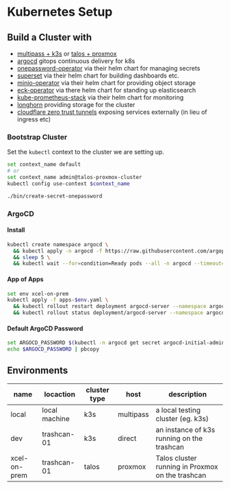 # Kubernetes Setup

## Build a Cluster with

- [multipass + k3s](./docs/cluster/multipass-k3s.md) or [talos + proxmox](./docs/cluster/proxmox-talos.md)
- [argocd](https://argo-cd.readthedocs.io/en/stable/) gitops continuous delivery for k8s
- [onepassword-operator](https://developer.1password.com/docs/k8s/k8s-operator/) via their helm chart for managing secrets
- [superset](https://superset.apache.org/) via their helm chart for building dashboards etc.
- [minio-operator](https://min.io/docs/minio/kubernetes/upstream/operations/installation.html) via their helm chart for providing object storage
- [eck-operator](https://www.elastic.co/guide/en/cloud-on-k8s/current/k8s-overview.html) via there helm chart for standing up elasticsearch
- [kube-prometheus-stack](https://github.com/prometheus-community/helm-charts/tree/main/charts/kube-prometheus-stack/) via their helm chart for monitoring
- [longhorn](https://longhorn.io/) providing storage for the cluster
- [cloudflare zero trust tunnels](https://www.cloudflare.com/products/tunnel/) exposing services externally (in lieu of ingress etc)

### Bootstrap Cluster

Set the `kubectl` context to the cluster we are setting up.

```bash
set context_name default
# or
set context_name admin@talos-proxmox-cluster
kubectl config use-context $context_name
```

```bash
./bin/create-secret-onepassword
```

### ArgoCD

#### Install

```bash
kubectl create namespace argocd \
  && kubectl apply -n argocd -f https://raw.githubusercontent.com/argoproj/argo-cd/stable/manifests/install.yaml \
  && sleep 5 \
  && kubectl wait --for=condition=Ready pods --all -n argocd --timeout=300s
```

#### App of Apps

```bash
set env xcel-on-prem
kubectl apply -f apps-$env.yaml \
  && kubectl rollout restart deployment argocd-server --namespace argocd \
  && kubectl rollout status deployment/argocd-server --namespace argocd
```

#### Default ArgoCD Password

```bash
set ARGOCD_PASSWORD $(kubectl -n argocd get secret argocd-initial-admin-secret -o jsonpath="{.data.password}" | base64 -d)
echo $ARGOCD_PASSWORD | pbcopy
```

## Environments

| name         | locaction     | cluster type | host      | description                                      |
| ------------ | ------------- | ------------ | --------- | ------------------------------------------------ |
| local        | local machine | k3s          | multipass | a local testing cluster (eg. k3s)                |
| dev          | trashcan-01   | k3s          | direct    | an instance of k3s running on the trashcan       |
| xcel-on-prem | trashcan-01   | talos        | proxmox   | Talos cluster running in Proxmox on the trashcan |
